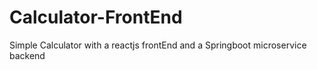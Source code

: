 # Calculator-FrontEnd
Simple Calculator with a reactjs frontEnd and a Springboot microservice backend
